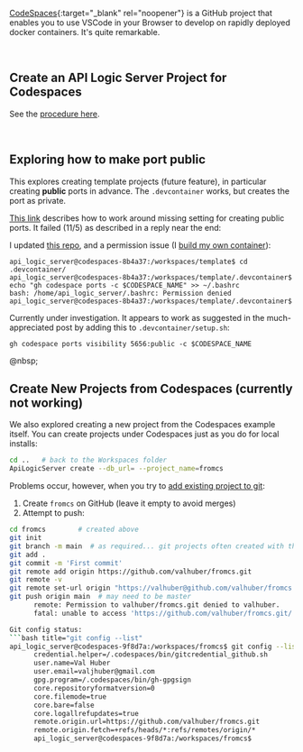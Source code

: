 [CodeSpaces](https://github.com/features/codespaces){:target="_blank" rel="noopener"} is a GitHub project that enables you to use VSCode in your Browser to develop on rapidly deployed docker containers.  It's quite remarkable.  


&nbsp;

## Create an API Logic Server Project for Codespaces

See the [procedure here](../Manage-GitHub).

&nbsp;

## Exploring how to make port public

This explores creating template projects (future feature), in particular creating **public** ports in advance.  The `.devcontainer` works, but creates the port as private.

[This link](https://github.com/orgs/community/discussions/4068) describes how to work around missing setting for creating public ports.  It failed (11/5) as described in a reply near the end:

I updated [this repo](https://github.com/ApiLogicServer/template), and a permission issue (I [build my own container](https://github.com/valhuber/ApiLogicServer/blob/main/docker/api_logic_server_x.Dockerfile)):

```
api_logic_server@codespaces-8b4a37:/workspaces/template$ cd .devcontainer/
api_logic_server@codespaces-8b4a37:/workspaces/template/.devcontainer$ echo "gh codespace ports -c $CODESPACE_NAME" >> ~/.bashrc
bash: /home/api_logic_server/.bashrc: Permission denied
api_logic_server@codespaces-8b4a37:/workspaces/template/.devcontainer$ 
```

Currently under investigation.  It appears to work as suggested in the much-appreciated post by adding this to `.devcontainer/setup.sh`:

```
gh codespace ports visibility 5656:public -c $CODESPACE_NAME
```

@nbsp;

## Create New Projects from Codespaces (currently not working)

We also explored creating a new project from the Codespaces example itself.  You can create projects under Codespaces just as you do for local installs:

```bash title="Create new project in Codespaces"
cd ..   # back to the Workspaces folder
ApiLogicServer create --db_url= --project_name=fromcs
```

Problems occur, however, when you try to [add existing project to git](https://gist.github.com/alexpchin/102854243cd066f8b88e):

1. Create `fromcs` on GitHub (leave it empty to avoid merges)
2. Attempt to push:

```bash title="Push to git (fails)"
cd fromcs        # created above
git init
git branch -m main  # as required... git projects often created with this as default branch (vs. say, master)
git add .
git commit -m 'First commit'
git remote add origin https://github.com/valhuber/fromcs.git
git remote -v
git remote set-url origin "https://valhuber@github.com/valhuber/fromcs.git"
git push origin main  # may need to be master
      remote: Permission to valhuber/fromcs.git denied to valhuber.
      fatal: unable to access 'https://github.com/valhuber/fromcs.git/': The requested URL returned error: 403```

Git config status:
```bash title="git config --list"
api_logic_server@codespaces-9f8d7a:/workspaces/fromcs$ git config --list
      credential.helper=/.codespaces/bin/gitcredential_github.sh
      user.name=Val Huber
      user.email=valjhuber@gmail.com
      gpg.program=/.codespaces/bin/gh-gpgsign
      core.repositoryformatversion=0
      core.filemode=true
      core.bare=false
      core.logallrefupdates=true
      remote.origin.url=https://github.com/valhuber/fromcs.git
      remote.origin.fetch=+refs/heads/*:refs/remotes/origin/*
      api_logic_server@codespaces-9f8d7a:/workspaces/fromcs$ 
```

